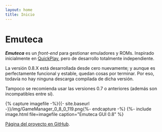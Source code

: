 ```yaml
---
layout: home
title: Inicio
---
```

# Emuteca #

***Emuteca*** es un *front-end* para gestionar emuladores y ROMs. Inspirado inicialmente en [QuickPlay](http://www.quickplayfrontend.com), pero de desarrollo totalmente independiente.

La versión 0.8.X está desarrollada desde cero nuevamente; y aunque es perfectamente funcional y estable, quedan cosas por terminar. Por eso, todavía no hay ninguna descarga compilada de dicha versión.

Tampoco se recomienda usar las versiones 0.7 o anteriores (además son incompatibles entre sí).

{% capture imagefile -%}{{- site.baseurl -}}/img/GameManager_0_8_0_119.png{%- endcapture -%}
{%- include image.html file=imagefile caption="Emuteca GUI 0.8" %}

[Página del proyecto en GitHub](https://github.com/Chixpy/Emuteca).